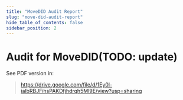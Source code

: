 ```yaml
---
title: "MoveDID Audit Report"
slug: "move-did-audit-report"
hide_table_of_contents: false
sidebar_position: 2
---
```


# Audit for MoveDID(TODO: update)

See PDF version in:

> https://drive.google.com/file/d/1Ey0l-ialbRBJFihsPAKDfjhdrqh5Ml9E/view?usp=sharing
